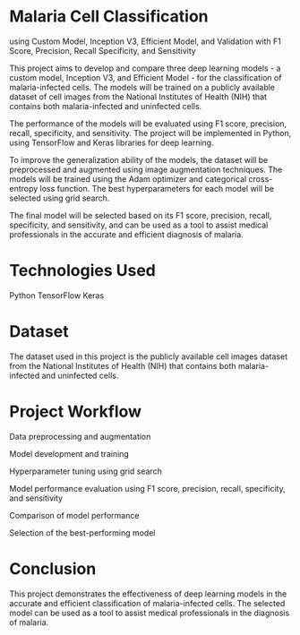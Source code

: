 # Malaria Cell Classification


using Custom Model, Inception V3, Efficient Model, and Validation with F1 Score, Precision, Recall Specificity, and Sensitivity

This project aims to develop and compare three deep learning models - a custom model, Inception V3, and Efficient Model - for the classification of malaria-infected cells. The models will be trained on a publicly available dataset of cell images from the National Institutes of Health (NIH) that contains both malaria-infected and uninfected cells.

The performance of the models will be evaluated using F1 score, precision, recall, specificity, and sensitivity. The project will be implemented in Python, using TensorFlow and Keras libraries for deep learning.

To improve the generalization ability of the models, the dataset will be preprocessed and augmented using image augmentation techniques. The models will be trained using the Adam optimizer and categorical cross-entropy loss function. The best hyperparameters for each model will be selected using grid search.

The final model will be selected based on its F1 score, precision, recall, specificity, and sensitivity, and can be used as a tool to assist medical professionals in the accurate and efficient diagnosis of malaria.

# Technologies Used

Python
TensorFlow
Keras


# Dataset

The dataset used in this project is the publicly available cell images dataset from the National Institutes of Health (NIH) that contains both malaria-infected and uninfected cells.

# Project Workflow

Data preprocessing and augmentation

Model development and training

Hyperparameter tuning using grid search

Model performance evaluation using F1 score, precision, recall, specificity, and sensitivity

Comparison of model performance

Selection of the best-performing model

# Conclusion

This project demonstrates the effectiveness of deep learning models in the accurate and efficient classification of malaria-infected cells. The selected model can be used as a tool to assist medical professionals in the diagnosis of malaria.
